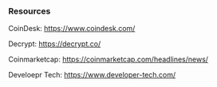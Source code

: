 ### Resources

CoinDesk: https://www.coindesk.com/

Decrypt: https://decrypt.co/

Coinmarketcap: https://coinmarketcap.com/headlines/news/

Develoepr Tech: https://www.developer-tech.com/
